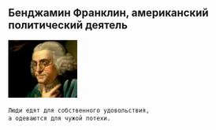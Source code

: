 <!--2017-01-30 21:15:31-->
## Бенджамин Франклин, американский политический деятель
<img src="./franklin.jpg">

    Люди едят для собственного удовольствия, 
    а одеваются для чужой потехи.
